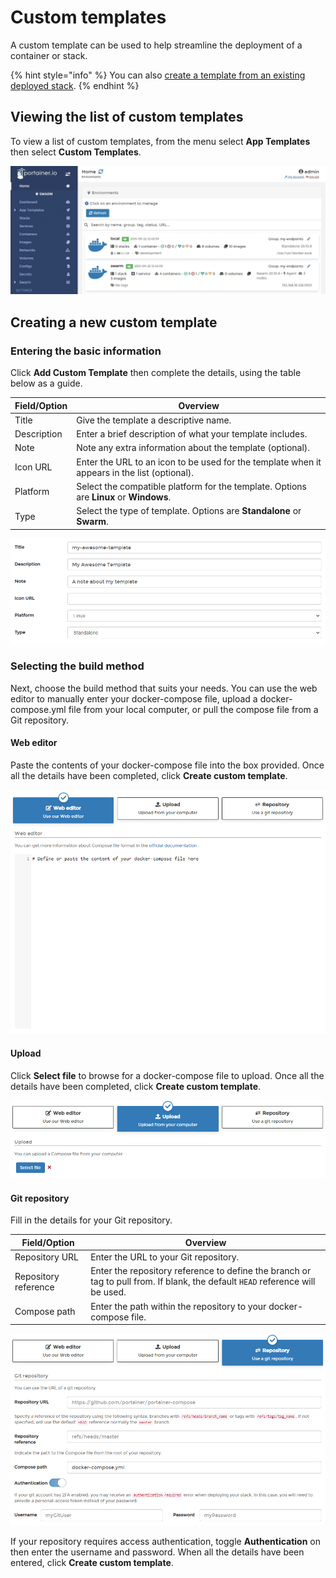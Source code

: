 # Custom templates

A custom template can be used to help streamline the deployment of a container or stack.

{% hint style="info" %}
You can also [create a template from an existing deployed stack](../stacks/template.md).
{% endhint %}

## Viewing the list of custom templates

To view a list of custom templates, from the menu select **App Templates** then select **Custom Templates**.

![](../../../.gitbook/assets/2.9-templates-custom-1.gif)

## Creating a new custom template

### Entering the basic information

Click **Add Custom Template** then complete the details, using the table below as a guide.

| Field/Option | Overview                                                                                     |
| ------------ | -------------------------------------------------------------------------------------------- |
| Title        | Give the template a descriptive name.                                                        |
| Description  | Enter a brief description of what your template includes.                                    |
| Note         | Note any extra information about the template (optional).                                    |
| Icon URL     | Enter the URL to an icon to be used for the template when it appears in the list (optional). |
| Platform     | Select the compatible platform for the template. Options are **Linux** or **Windows**.       |
| Type         | Select the type of template. Options are **Standalone** or **Swarm**.                        |

![](../../../.gitbook/assets/templates-custom-2.png)

### Selecting the build method

Next, choose the build method that suits your needs. You can use the web editor to manually enter your docker-compose file, upload a docker-compose.yml file from your local computer, or pull the compose file from a Git repository.

#### Web editor

Paste the contents of your docker-compose file into the box provided. Once all the details have been completed, click **Create custom template**.

![Using the Web editor](../../../.gitbook/assets/templates-custom-3.png)

#### Upload

Click **Select file** to browse for a docker-compose file to upload. Once all the details have been completed, click **Create custom template**.

![Using the Upload method](../../../.gitbook/assets/templates-custom-4.png)

#### Git repository

Fill in the details for your Git repository.

| Field/Option         | Overview                                                                                                                      |
| -------------------- | ----------------------------------------------------------------------------------------------------------------------------- |
| Repository URL       | Enter the URL to your Git repository.                                                                                         |
| Repository reference | Enter the repository reference to define the branch or tag to pull from. If blank, the default `HEAD` reference will be used. |
| Compose path         | Enter the path within the repository to your docker-compose file.                                                             |

![Configuring a Git repository](../../../.gitbook/assets/templates-custom-5.png)

If your repository requires access authentication, toggle **Authentication** on then enter the username and password. When all the details have been entered, click **Create custom template**.
